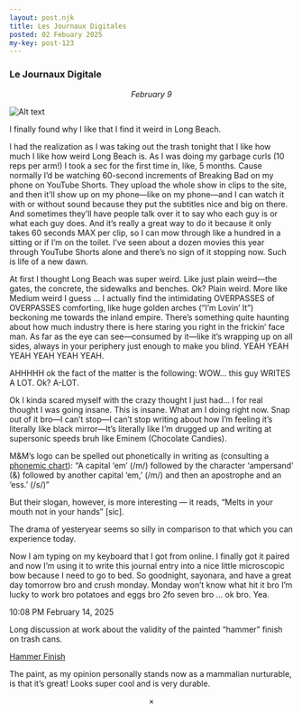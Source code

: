 ```yaml
---
layout: post.njk
title: Les Journaux Digitales   
posted: 02 Febuary 2025
my-key: post-123
---
```


### Le Journaux Digitale

<center><i>February 9</i></center>

![Alt text](/images/_MG_0799.jpg "Kitchen at E 6th St Long Beach")

I finally found why I like that I find it weird in Long Beach.

I had the realization as I was taking out the trash tonight that I like how much I like how weird Long Beach is. As I was doing my garbage curls (10 reps per arm!) I took a sec for the first time in, like, 5 months. Cause normally I’d be watching 60-second increments of Breaking Bad on my phone on YouTube Shorts. They upload the whole show in clips to the site, and then it’ll show up on my phone—like on my phone—and I can watch it with or without sound because they put the subtitles nice and big on there. And sometimes they’ll have people talk over it to say who each guy is or what each guy does. And it’s really a great way to do it because it only takes 60 seconds MAX per clip, so I can mow through like a hundred in a sitting or if I’m on the toilet. I’ve seen about a dozen movies this year through YouTube Shorts alone and there’s no sign of it stopping now. Such is life of a new dawn.

At first I thought Long Beach was super weird. Like just plain weird—the gates, the concrete, the sidewalks and benches. Ok? Plain weird. More like Medium weird I guess … I actually find the intimidating OVERPASSES of OVERPASSES comforting, like huge golden arches (“I’m Lovin’ It”) beckoning me towards the inland empire. There’s something quite haunting about how much industry there is here staring you right in the frickin’ face man. As far as the eye can see—consumed by it—like it’s wrapping up on all sides, always in your periphery just enough to make you blind. YEAH YEAH YEAH YEAH YEAH YEAH.

AHHHHH ok the fact of the matter is the following: WOW… this guy WRITES A LOT. Ok? A-LOT.

Ok I kinda scared myself with the crazy thought I just had… I for real thought I was going insane. This is insane. What am I doing right now. Snap out of it bro—I can’t stop—I can’t stop writing about how I’m feeling it’s literally like black mirror—It’s literally like I’m drugged up and writing at supersonic speeds bruh like Eminem (Chocolate Candies).

M&M’s logo can be spelled out phonetically in writing as (consulting a [phonemic chart](https://www.internationalphoneticalphabet.org/ipa-sounds/ipa-chart-with-sounds/#ipachartstart)): “A capital ‘em’ (/m/) followed by the character ‘ampersand’ (&) followed by another capital ‘em,’ (/m/) and then an apostrophe and an ‘ess.’ (/s/)”

But their slogan, however, is more interesting — it reads, “Melts in your mouth not in your hands” [sic].

The drama of yesteryear seems so silly in comparison to that which you can experience today.

Now I am typing on my keyboard that I got from online. I finally got it paired and now I’m using it to write this journal entry into a nice little microscopic bow because I need to go to bed. So goodnight, sayonara, and have a great day tomorrow bro and crush monday. Monday won’t know what hit it bro I’m lucky to work bro potatoes and eggs bro 2fo seven bro … ok bro. Yea.

10:08 PM
February 14, 2025

Long discussion at work about the validity of the painted “hammer” finish on trash cans.

[Hammer Finish](https://en.wikipedia.org/wiki/Hammer_paint)

The paint, as my opinion personally stands now as a mammalian nurturable, is that it’s great! Looks super cool and is very durable.

<center>×</center>